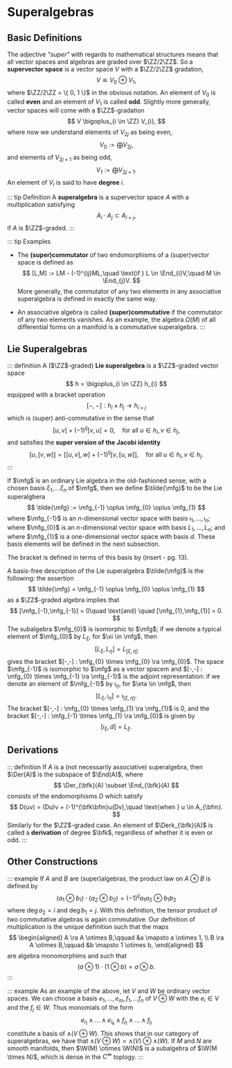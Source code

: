 # Superalgebras

## Basic Definitions

The adjective _"super"_ with regards to mathematical structures means that all vector spaces and algebras are graded over $\ZZ/2\ZZ$. So a __supervector space__ is a vector space $V$ with a $\ZZ/2\ZZ$ gradation,
$$
    V \cong V_{0} \oplus V_{1},
$$
where $\ZZ/2\ZZ = \{ 0, 1 \}$ in the obvious notation. An element of $V_{0}$ is called __even__ and an element of $V_{1}$ is called __odd__. Slightly more generally, vector spaces will come with a $\ZZ$-gradation
$$
    V \bigoplus_{i \in \ZZ} V_{i},
$$
where now we understand elements of $V_{2j}$ as being even,
$$
    V_{0} := \bigoplus V_{2j},
$$
and elements of $V_{2j+1}$ as being odd,
$$
    V_{1} := \bigoplus V_{2j+1}.
$$
An element of $V_{i}$ is said to have __degree__ $i$.

::: tip Definition
A __superalgebra__ is a supervector space $A$ with a multiplication satisfying
$$
    A_{i} \cdot A_{j} \subset A_{i+j},
$$
if $A$ is $\ZZ$-graded.
:::

::: tip Examples

- The __(super)commutator__ of two endomorphisms of a (super)vector space is defined as
$$
    [L,M] := LM - (-1)^{ij}ML,\quad \text{if } L \in \End_{i}V,\quad M \in \End_{j}V.
$$
More generally, the commutator of any two elements in any associative superalgebra is defined in exactly the same way.

- An associative algebra is called __(super)commutative__ if the commutator of any two elements vanishes. As an example, the algebra $\Omega(M)$ of all differential forms on a manifold is a commutative superalgebra.
:::

## Lie Superalgebras

::: definition
A ($\ZZ$-graded) __Lie superalgebra__ is a $\ZZ$-graded vector space
$$
    h = \bigoplus_{i \in \ZZ} h_{i}
$$
equipped with a bracket operation
$$
    [-,-] : h_{i} \times h_{j} \longrightarrow h_{i+j}
$$
which is (super) anti-commutative in the sense that
$$
    [u,v] + (-1)^{ij}[v,u] = 0,\quad \text{for all } u \in h_{i},\, v \in h_{j},
$$
and satisfies the __super version of the Jacobi identity__
$$
    [u,[v,w]] = [[u,v],w] + (-1)^{ij}[v,[u,w]],\quad \text{for all } u \in h_{i}, v\in h_{j}.
$$
:::

If $\mfg$ is an ordinary Lie algebra in the old-fashioned sense, with a chosen basis $\xi_{1},\ldots \xi_{n}$ of $\mfg$, then we define $\tilde{\mfg}$ to be the Lie superalgbera
$$
    \tilde{\mfg} := \mfg_{-1} \oplus \mfg_{0} \oplus \mfg_{1}
$$
where $\mfg_{-1}$ is an $n$-dimensional vector space with basis $\imath_{1},\ldots,\imath_{n}$; where $\mfg_{0}$ is an $n$-dimensional vector space with basis $L_{1},\ldots, L_{n}$; and where $\mfg_{1}$ is a one-dimensional vector space with basis $d$. These basis elements will be defined in the next subsection.

The bracket is defined in terms of this basis by (insert - pg. 13).

A basis-free description of the Lie superalgebra $\tilde{\mfg}$ is the following: the assertion
$$
    \tilde{\mfg}  = \mfg_{-1} \oplus \mfg_{0} \oplus \mfg_{1}
$$
as a $\ZZ$-graded algebra implies that
$$
    [\mfg_{-1},\mfg_{-1}] = 0\quad \text{and} \quad [\mfg_{1},\mfg_{1}] = 0.
$$
The subalgebra $\mfg_{0}$ is isomorphic to $\mfg$; if we denote a typical element of $\mfg_{0}$ by $L_{\xi}$, for $\xi \in \mfg$, then
$$
    [L_{\xi}, L_{\eta}] = L_{[\xi,\eta]}
$$
gives the bracket $[-,-] : \mfg_{0} \times \mfg_{0} \ra \mfg_{0}$. The space $\mfg_{-1}$ is isomorphic to $\mfg$ as a vector spacem and $[-,-] : \mfg_{0} \times \mfg_{-1} \ra \mfg_{-1}$ is the adjoint representation: if we denote an element of $\mfg_{-1}$ by $\imath_{\eta}$, for $\eta \in \mfg$, then
$$
    [L_{\xi}, \imath_{\eta}] = \imath_{[\xi,\eta]}.
$$
The bracket $[-,-] : \mfg_{0} \times \mfg_{1} \ra \mfg_{1}$ is $0$, and the bracket $[-,-] : \mfg_{-1} \times \mfg_{1} \ra \mfg_{0}$ is given by 
$$
    [\imath_{\xi}, d] = L_{\xi}.
$$

## Derivations

::: definition
If $A$ is a (not necessarily associative) superalgebra, then $\Der(A)$ is the subspace of $\End(A)$, where
$$
    \Der_{\bfk}(A) \subset \End_{\bfk}(A)
$$
consists of the endomorphisms $D$ which satisfy
$$
    D(uv) = (Du)v + (-1)^{\bfk\bfm}u(Dv),\quad \text{when } u \in A_{\bfm}.
$$
Similarly for the $\ZZ$-graded case. An element of $\Derk_{\bfk}(A)$ is called a __derivation__ of degree $\bfk$, regardless of whether it is even or odd.
:::

## Other Constructions

::: example
If $A$ and $B$ are (super)algebras, the product law on $A \otimes B$ is defined by
$$
    (a_{1} \otimes b_{1}) \cdot (a_{2} \otimes b_{2}) = (-1)^{ij}a_{1}a_{2} \otimes b_{1}b_{2}
$$
where $\deg a_{2} = i$ and $\deg b_{1} = j$. With this definition, the tensor product of two commutative algebras is again commutative. Our definition of multiplication is the unique definition such that the maps
$$
    \begin{aligned}
        A \ra A \otimes B,\qquad &a \mapsto a \otimes 1, \\
        B \ra A \otimes B,\qquad &b \mapsto 1 \otimes b,
    \end{aligned}
$$
are algebra monomorphims and such that
$$
    (a\otimes 1) \cdot (1 \otimes b) = a \otimes b.
$$
:::

::: example
As an example of the above, let $V$ and $W$ be ordinary vector spaces. We can choose a basis $e_{1}, \ldots, e_{m}, f_{1},\ldots f_{n}$ of $V \oplus W$ with the $e_{i} \in V$ and the $f_{j} \in W.$ Thus monomials of the form
$$
    e_{i_{1}} \wedge \ldots \wedge e_{i_{k}} \wedge f_{j_{1}} \wedge \ldots \wedge f_{j_{l}}
$$
constitute a basis of $\wedge(V\oplus W)$. This shows that in our category of superalgebras, we have that $\wedge(V \oplus W) = \wedge(V) \otimes \wedge(W)$. If $M$ and $N$ are smooth manifolds, then $\W(M) \otimes \W(N)$ is a subalgebra of $\W(M \times N)$, which is dense in the $C^{\infty}$ toplogy.
:::